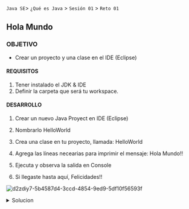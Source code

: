  

`Java SE`> `¿Qué es Java` > `Sesión 01` > `Reto 01`	

## Hola Mundo 

### OBJETIVO 

- Crear un proyecto y una clase en el IDE (Eclipse)

#### REQUISITOS 

1. Tener instalado el JDK & IDE
2. Definir la carpeta que será tu workspace.


#### DESARROLLO

1. Crear un nuevo Java Proyect en IDE (Eclipse)
2. Nombrarlo HelloWorld
3. Crea una clase en tu proyecto, llamada: HelloWorld
4. Agrega las líneas necearias para imprimir el mensaje: Hola Mundo!!
5. Ejecuta y observa la salida en Console

3. Si llegaste hasta aquí, Felicidades!!

![d2zdiy7-5b4587d4-3ccd-4854-9ed9-5df10f56593f](https://user-images.githubusercontent.com/56565204/66867202-6ad8c200-ef60-11e9-9f73-c434bd3f8eef.png)

<details>
	<summary>Solucion</summary>
	<p> 1. Crear un nuevo JavaProyect en Eclipse </p>
	<p> 2. Asignarle el nombre HelloWorld </p>
	<p> 3. Crear una clase, asignarle el nombre HelloWorld </p>
	<p> 4. Ejecutar Proyecto </p>
</details> 

